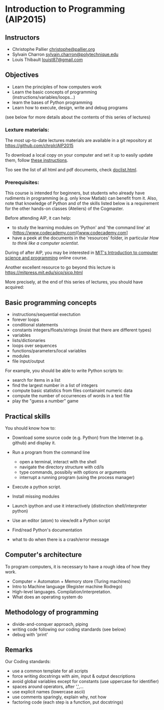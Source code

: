 Introduction to Programming (AIP2015)
=====================================

## Instructors

- Christophe Pallier <christophe@pallier.org>
- Sylvain Charron <sylvain.charron@polytechnique.edu>
- Louis Thibault <louist87@gmail.com>


## Objectives

* Learn the principles of how computers work
* Learn the basic concepts of programming (instructions/variables/loops...)
* learn the bases of Python programming
* Learn how to execute, design, write and debug programs

(see below for more details about the contents of this series of lectures)

### Lexture materials:

The most up-to-date lectures materials are available in a git repository at <https://github.com/chrplr/AIP2015>

To download a local copy on your computer and set it up to easily update them, follow [these instructions](./howtos/how-to-get-the-lectures-materials.html).

Too see the list of all html and pdf documents, check [doclist.html](doclist.html).


### Prerequisites:

This course is intended for beginners, but students who already have
rudiments in programming (e.g. only know Matlab) can benefit from it.
Also, note that knowledge of Python and of the skills listed below is
a requirement for the other hands-on classes (Ateliers) of the
Cogmaster.

Before attending AIP, it can help:
- to study the learning modules on 'Python' and 'the command line' at
(https://www.codecademy.com)[www.codecademy.com]
- have a peek at the documents in the 'resources' folder, in particular _How to think like a computer scientist_.

During of after AIP, you may be interested in
[MIT's Introduction to computer science and programming](http://ocw.mit.edu/courses/electrical-engineering-and-computer-science/6-00sc-introduction-to-computer-science-and-programming-spring-2011/) online course. 

Another excellent resource to go beyond this lecture is <https://mitpress.mit.edu/sicp/sicp.html>



More precisely, at the end of this series of lectures, you should have
acquired:

Basic programming concepts
--------------------------

* instructions/sequential exectution
* forever loops
* conditional statements
* constants integers/floats/strings (insist that there are different types)
* variables
* lists/dictionaries
* loops over sequences
* functions/parameters/local variables
* modules
* file input/output

For example, you should be able to write Python scripts to:
* search for items in a list
* find the largest number in a list of integers
* compute basic statistics from files containaint numeric data
* compute the number of occurrences of words in a text file
* play the "guess a number" game



Practical skills
----------------

You should know how to:

* Download some source code (e.g. Python) from the Internet (e.g. github) and display it.
* Run a program from the command line
    - open a terminal, interact with the shell
    - navigate the directory structure with cd/ls
    - type commands, possibily with options or arguments
    - interrupt a running program (using the process manager)

* Execute a python script.
* Install missing modules
* Launch ipython and use it interactively (distinction shell/interpreter python)
* Use an editor (atom) to view/edit a Python script
* Find/read Python's documentation
* what to do when there is a crash/error message

Computer's architecture
-----------------------

To program computers, it is necessary to have a rough idea of how they work.

* Computer = Automaton + Memory store (Turing machines)
* Intro to Machine language (Register machine Rodrego)
* High-level languages. Compilation/interpretation.
* What does an operating system do


Methodology of programming
--------------------------

* divide-and-conquer approach, piping
* writing code following our coding standards (see below)
* debug with 'print'



Remarks
-------

Our Coding standards:

* use a common template for all scripts
* force writing docstrings with aim, input & output descriptions
* avoid global variables except for constants (use uppercase for identifier)
* spaces around operators, after ',',...
* use explicit names (lowercase ascii)
* use comments sparingly, explain why, not how
* factoring code (each step is a function, put docstrings)
